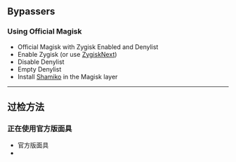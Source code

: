 ## Bypassers

### Using Official Magisk

- Official Magisk with Zygisk Enabled and Denylist 
 - Enable Zygisk (or use [ZygiskNext](https://github.com/Dr-TSNG/ZygiskNext))
 - Disable Denylist
 - Empty Denylist
- Install [Shamiko](https://github.com/LSPosed/LSPosed.github.io/releases/) in the Magisk layer

---

## 过检方法

### 正在使用官方版面具

- 官方版面具
- 
